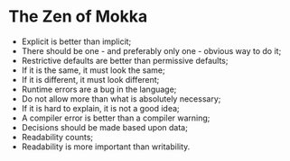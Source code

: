 The Zen of Mokka
================

-	Explicit is better than implicit;
-	There should be one - and preferably only one - obvious way to do it;
-	Restrictive defaults are better than permissive defaults;
-	If it is the same, it must look the same;
-	If it is different, it must look different;
-	Runtime errors are a bug in the language;
-	Do not allow more than what is absolutely necessary;
-	If it is hard to explain, it is not a good idea;
-	A compiler error is better than a compiler warning;
-	Decisions should be made based upon data;
-	Readability counts;
-	Readability is more important than writability.
